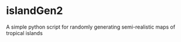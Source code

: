 # islandGen2
A simple python script for randomly generating semi-realistic maps of tropical islands 
